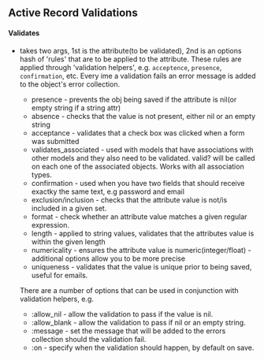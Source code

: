 ## Active Record Validations

#### Validates

- takes two args, 1st is the attribute(to be validated), 2nd is an options hash of 'rules' that are to be applied to the attribute. These rules are applied through 'validation helpers', e.g. `acceptence`, `presence`, `confirmation`, etc. Every ime a validation fails an error message is added to the object's error collection.

	- presence - prevents the obj being saved if the attribute is nil(or empty string if a string attr)
	- absence - checks that the value is not present, either nil or an empty string
	- acceptance - validates that a check box was clicked when a form was submitted
	- validates_associated - used with models that have associations with other models and they also need to be validated. valid? will be called on each one of the associated objects. Works with all association types.
	- confirmation - used when you have two fields that should receive exactky the same text, e.g password and email
	- exclusion/inclusion - checks that the attribute value is not/is included in a given set.
	- format - check whether an attribute value matches a given regular expression.
	- length - applied to string values, validates that the attributes value is within the given length
	- numericality - ensures the attribute value is numeric(integer/float) - additional options allow you to be more precise
	- uniqueness - validates that the value is unique prior to being saved, useful for emails.
	
	There are a number of options that can be used in conjunction with validation helpers, e.g.
	 - :allow_nil - allow the validation to pass if the value is nil.
	 - :allow_blank - allow the validation to pass if nil or an empty string.
	 - :message - set the message that will be added to the errors collection should the validation fail.
	 - :on - specify when the validation should happen, by default on save.